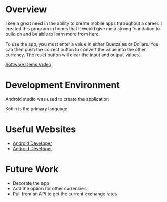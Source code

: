 # Overview

I see a great need in the ability to create mobile apps throughout a career. I created this program in hopes that it would give me a strong foundation to build on and be able to learn more from here.

To use the app, you must enter a value in either Quetzales or Dollars. You can then push the correct button to convert the value into the other currency. The reset button will clear the input and output values.

[Software Demo Video](http://youtube.link.goes.here)

# Development Environment

Android studio was used to create the application

Kotlin is the primary language.

# Useful Websites

* [Android Developer](https://developer.android.com/courses/android-basics-kotlin/course)
* [Android Developer](https://developer.android.com/training/basics/firstapp)

# Future Work

* Decorate the app
* Add the option for other currencies
* Pull from an API to get the current exchange rates
